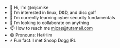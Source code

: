 - 👋 Hi, I’m @mjcmike
- 👀 I’m interested in linux, D&D, and disc golf
- 🌱 I’m currently learning cyber security fundamentals
- 💞️ I’m looking to collaborate on anything
- 📫 How to reach me mjcas@tutamail.com
- 😄 Pronouns: He/Him
- ⚡ Fun fact: I met Snoop Dogg IRL

<!---
mjcmike/mjcmike is a ✨ special ✨ repository because its `README.md` (this file) appears on your GitHub profile.
You can click the Preview link to take a look at your changes.
--->
